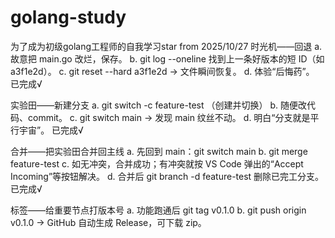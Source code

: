 # golang-study
为了成为初级golang工程师的自我学习star from 2025/10/27
时光机——回退
a. 故意把 main.go 改烂，保存。
b. git log --oneline 找到上一条好版本的短 ID（如 a3f1e2d）。
c. git reset --hard a3f1e2d → 文件瞬间恢复。
d. 体验“后悔药”。
已完成√

实验田——新建分支
a. git switch -c feature-test （创建并切换）
b. 随便改代码、commit。
c. git switch main → 发现 main 纹丝不动。
d. 明白“分支就是平行宇宙”。
已完成√

合并——把实验田合并回主线
a. 先回到 main：git switch main
b. git merge feature-test
c. 如无冲突，合并成功；有冲突就按 VS Code 弹出的“Accept Incoming”等按钮解决。
d. 合并后 git branch -d feature-test 删除已完工分支。
已完成√

标签——给重要节点打版本号
a. 功能跑通后 git tag v0.1.0
b. git push origin v0.1.0 → GitHub 自动生成 Release，可下载 zip。